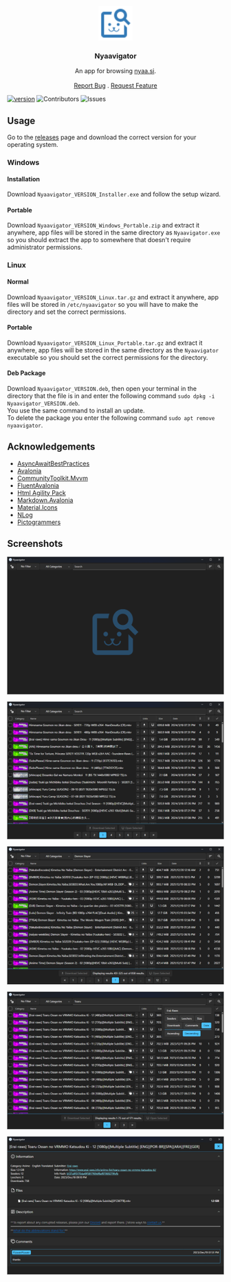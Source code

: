 <br/>
<p align="center">
  <img src="assets/logo.svg" alt="Logo" width="80" height="80">

  <h3 align="center">Nyaavigator</h3>

  <p align="center">
    An app for browsing <a href="https://www.nyaa.si">nyaa.si</a>.
    <br/>
    <br/>
    <a href="https://github.com/FawazTakhji/Nyaavigator/issues/new?labels=bug&template=bug_report.md">Report Bug</a>
    .
    <a href="https://github.com/FawazTakhji/Nyaavigator/issues/new?labels=enhancement&template=feature_request.md">Request Feature</a>
  </p>
</p>

[![version](https://img.shields.io/github/v/release/FawazTakhji/Nyaavigator?color=Green&include_prereleases)](https://github.com/FawazTakhji/Nyaavigator/releases) ![Contributors](https://img.shields.io/github/contributors/FawazTakhji/Nyaavigator?color=dark-green) ![Issues](https://img.shields.io/github/issues/FawazTakhji/Nyaavigator)

## Usage
Go to the
<a href="https://github.com/FawazTakhji/Nyaavigator/releases">releases</a>
page and download the correct version for your operating system.

### Windows
#### Installation
Download `Nyaavigator_VERSION_Installer.exe` and follow the setup wizard.

#### Portable
Download `Nyaavigator_VERSION_Windows_Portable.zip` and extract it anywhere, app files will be stored in the same directory as `Nyaavigator.exe` so you should extract the app to somewhere that doesn't require administrator permissions.

### Linux
#### Normal
Download `Nyaavigator_VERSION_Linux.tar.gz` and extract it anywhere, app files will be stored in `/etc/nyaavigator` so you will have to make the directory and set the correct permissions.

#### Portable
Download `Nyaavigator_VERSION_Linux_Portable.tar.gz` and extract it anywhere, app files will be stored in the same directory as the `Nyaavigator` executable so you should set the correct permissions for the directory.

#### Deb Package
Download `Nyaavigator_VERSION.deb`, then open your terminal in the directory that the file is in and enter the following command `sudo dpkg -i Nyaavigator_VERSION.deb`.
<br/>
You use the same command to install an update.
<br/>
To delete the package you enter the following command `sudo apt remove nyaavigator`.

## Acknowledgements

* [AsyncAwaitBestPractices](https://github.com/brminnick/AsyncAwaitBestPractices)
* [Avalonia](https://github.com/AvaloniaUI/Avalonia)
* [CommunityToolkit.Mvvm](https://github.com/CommunityToolkit/dotnet)
* [FluentAvalonia](https://github.com/amwx/FluentAvalonia)
* [Html Agility Pack](https://github.com/zzzprojects/html-agility-pack)
* [Markdown.Avalonia](https://github.com/whistyun/Markdown.Avalonia)
* [Material.Icons](https://github.com/SKProCH/Material.Icons)
* [NLog](https://github.com/NLog/NLog)
* [Pictogrammers](https://pictogrammers.com)

## Screenshots
![App Homepage](assets/screenshot01.png)

![Nyaa.si Homepage](assets/screenshot02.png)

![Search](assets/screenshot03.png)

![User Search](assets/screenshot04.png)

![Torrent Info](assets/screenshot05.png)